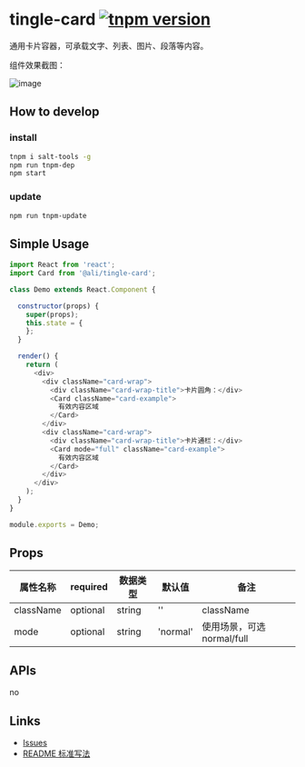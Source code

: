 # tingle-card [![tnpm version](http://web.npm.alibaba-inc.com/badge/v/@ali/tingle-card.svg?style=flat-square)](http://web.npm.alibaba-inc.com/package/@ali/tingle-card)

通用卡片容器，可承载文字、列表、图片、段落等内容。

组件效果截图：

![image](http://git.cn-hangzhou.oss-cdn.aliyun-inc.com/uploads/tingle-ui/tingle-style/ca2776081075e44c55073aa6fb93cd92/image.png)

## How to develop

### install

```bash
tnpm i salt-tools -g
npm run tnpm-dep 
npm start
```

### update

```bash
npm run tnpm-update
```

## Simple Usage

```js
import React from 'react';
import Card from '@ali/tingle-card';

class Demo extends React.Component {

  constructor(props) {
    super(props);
    this.state = {
    };
  }

  render() {
    return (
      <div>
        <div className="card-wrap">
          <div className="card-wrap-title">卡片圆角：</div>
          <Card className="card-example">
            有效内容区域
          </Card>
        </div>
        <div className="card-wrap">
          <div className="card-wrap-title">卡片通栏：</div>
          <Card mode="full" className="card-example">
            有效内容区域
          </Card>
        </div>
      </div>
    );
  }
}

module.exports = Demo;
```

## Props

|属性名称|required|数据类型|默认值|备注|
|---|---|---|---|---|
|className|optional|string|''|className|
|mode|optional|string|'normal'|使用场景，可选 normal/full|

## APIs

no

## Links

- [Issues](http://gitlab.alibaba-inc.com/tingle-ui/tingle-card/issues)
- [README 标准写法](http://gitlab.alibaba-inc.com/tingle-ui/doc/blob/master/README%E6%A0%87%E5%87%86%E5%86%99%E6%B3%95.md)
